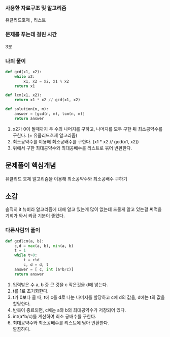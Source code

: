 ### 사용한 자료구조 및 알고리즘
유클리드호제 , 리스트

### 문제를 푸는데 걸린 시간
3분

### 나의 풀이

```Python
def gcd(x1, x2):
    while x2:
        x1, x2 = x2, x1 % x2
    return x1

def lcm(x1, x2):
    return x1 * x2 // gcd(x1, x2)

def solution(n, m):
    answer = [gcd(n, m), lcm(n, m)]
    return answer

```
1. x2가 0이 될때까지 두 수의 나머지를 구하고, 나머지를 모두 구한 뒤 최소공약수를 구한다. (= 유클리드호제 알고리즘)
2. 최소공약수를 이용해 최소공배수를 구한다. (x1 * x2 // gcd(x1, x2))
3. 위에서 구한 최대공약수와 최대공배수를 리스트로 묶어 반환한다.


## 문제풀이 핵심개념
유클리드 호제 알고리즘을 이용해 최소공약수와 최소공배수 구하기

## 소감
솔직히 it 뉴비라 알고리즘에 대해 알고 있는게 많이 없는데 드물게 알고 있는걸 써먹을 기회가 와서 쬐금 기분이 좋았다.

### 다른사람의 풀이

```Python
def gcdlcm(a, b):
    c,d = max(a, b), min(a, b)
    t = 1
    while t>0:
        t = c%d
        c, d = d, t
    answer = [ c, int (a*b/c)]
    return answer
```
1. 입력받은 수 a, b 중 큰 것을 c 작은것을 d에 넣는다.
2. t를 1로 초기화한다.
3. t가 0보다 클 때,  t에 c를 d로 나눈 나머지를 할당하고  c에 d의 값을, d에는 t의 값을 할당한다.
4. 반복이 종료되면, c에는 a와 b의 최대공약수가 저장되어 있다.
5. int(a*b/c)를 계산하여 최소 공배수를 구한다.
6. 최대공약수와 최소공배수를 리스트에 담아 반환한다.<br>
깔끔하다.

